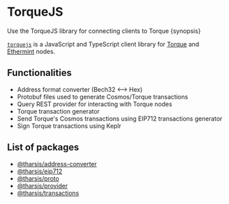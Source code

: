 <!--
order: 1
-->

# TorqueJS

Use the TorqueJS library for connecting clients to Torque {synopsis}

[`torquejs`](https://github.com/hardiksa/torquejs) is a JavaScript and TypeScript client library for [Torque](https://github.com/hardiksa/torque) and [Ethermint](https://github.com/tharsis/ethermint) nodes.

## Functionalities

- Address format converter (Bech32 <--> Hex)
- Protobuf files used to generate Cosmos/Torque transactions
- Query REST provider for interacting with Torque nodes
- Torque transaction generator
- Send Torque's Cosmos transactions using EIP712 transactions generator
- Sign Torque transactions using Keplr

## List of packages

- [@tharsis/address-converter](https://www.npmjs.com/package/@tharsis/address-converter)
- [@tharsis/eip712](https://www.npmjs.com/package/@tharsis/eip712)
- [@tharsis/proto](https://www.npmjs.com/package/@tharsis/proto)
- [@tharsis/provider](https://www.npmjs.com/package/@tharsis/provider)
- [@tharsis/transactions](https://www.npmjs.com/package/@tharsis/transactions)
